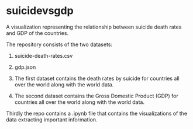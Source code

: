 # suicidevsgdp
A visualization representing the relationship between suicide death rates and GDP of the countries.

The repository consists of the two datasets:
1. suicide-death-rates.csv
2. gdp.json

1. The first dataset contains the death rates by suicide for countries all over the world along with the world data.
2. The second dataset contains the Gross Domestic Product (GDP) for countries all over the world along with the world data.

Thirdly the repo contains a .ipynb file that contains the visualizations of the data extracting important information.
